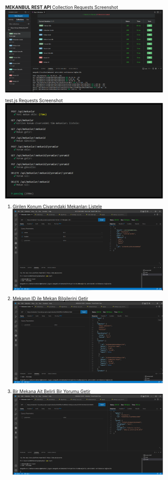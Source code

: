 **MEKANBUL REST API**
Collection  Requests Screenshot
![Test](./images/test.png)

test.js Requests Screenshot
![Terminal Test](./images/terminal_test.png)


1.  [Girilen Konum Civarındaki Mekanları Listele](https://mekanbul-1.busraknya.repl.co/api/mekanlar?enlem=37.7&boylam=30.5)![Girilen Konum Civarındaki Mekanları Listele](./images/enlemboylam.png)

2.  [Mekanın ID ile Mekan Bilgilerini Getir](https://mekanbul-1.busraknya.repl.co/api/mekanlar/636d5ff8ccf1a6fbbb2e1b8d)![Mekanın ID ile Mekan Bilgilerini Getir](./images/mekanlar.png)

3.  [Bir Mekana Ait Belirli Bir Yorumu Getir](https://mekanbul-1.busraknya.repl.co/api/mekanlar/636d5ff8ccf1a6fbbb2e1b8d/yorumlar/637b97c65240a522b16f4495)![Bir Mekana Ait Belirli Bir Yorumu Getir](./images/yorumlar.png)